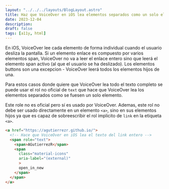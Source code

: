 ```yaml
---
layout: "../../../layouts/BlogLayout.astro"
title: Haz que VoiceOver en iOS lea elementos separados como un solo elemento con el role="text"
date: 2023-12-04
description: 
draft: false
tags: [a11y, html]
---
```


En iOS, VoiceOver lee cada elemento de forma individual cuando el usuario desliza la pantalla. Si un elemento enlace es compuesto por varios elementos span, VoiceOver no va a leer el enlace entero sino que leerá el elemento span activo (al que el usuario se ha deslizado). Los elementos buttons son una excepcion - VoiceOver leerá todos los elementos hijos de una.

Para estos casos donde quiere que VoiceOver lea todo el texto completo se puede usar el rol no oficial de `text` que hace que VoiceOver lea los elementos separados como se fuesen un solo elemento.

Este role no es oficial pero sí es usado por VoiceOver. Ademas, este rol no debe ser usado directamente en un elemento `<a>`, sino en sus elementos hijos ya que es capaz de sobreescribir el rol implicito de `link` en la etiqueta `<a>`.

```html
<a href="https://agutierrezr.github.io/">
  <!-- Hace que VoiceOver en iOS lea el texto del link entero -->
  <span role="text">
    <span>AGutierrezR</span>
    <span 
      class="material-icons" 
      aria-label="(external)"
      >
      open_in_new
    </span>
  </span>
</a>
```
